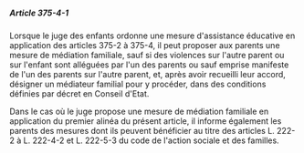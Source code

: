 ##### Article 375-4-1

Lorsque le juge des enfants ordonne une mesure d'assistance éducative en application des articles 375-2 à 375-4, il peut proposer aux parents une mesure de médiation familiale, sauf si des violences sur l'autre parent ou sur l'enfant sont alléguées par l'un des parents ou sauf emprise manifeste de l'un des parents sur l'autre parent, et, après avoir recueilli leur accord, désigner un médiateur familial pour y procéder, dans des conditions définies par décret en Conseil d'Etat.

Dans le cas où le juge propose une mesure de médiation familiale en application du premier alinéa du présent article, il informe également les parents des mesures dont ils peuvent bénéficier au titre des articles L. 222-2 à L. 222-4-2 et L. 222-5-3 du code de l'action sociale et des familles.

